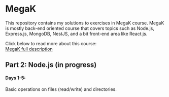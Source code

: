 # MegaK
This repository contains my solutions to exercises in MegaK course. MegaK is mostly back-end oriented course that covers topics such as Node.js, Express.js, MongoDB, NestJS, and a bit front-end area like React.js.

Click below to read more about this course:  
[MegaK full description](https://www.megak.pl/) 

## Part 2: Node.js (in progress)
#### Days 1-5:
Basic operations on files (read/write) and directories.
